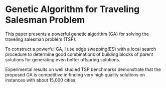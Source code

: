 Genetic Algorithm for Traveling Salesman Problem
===
This paper presents a powerful genetic algorithm (GA) for solving the traveling salesman problem (TSP). 

To construct a powerful GA, I use edge swapping(ES) with a local search procedure to determine good combinations of building blocks of parent solutions for generating even better offspring solutions. 

Experimental results on well studied TSP benchmarks demonstrate that the proposed GA is competitive in finding very high quality solutions on instances with about 15,000 cities.
